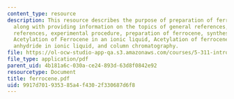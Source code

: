 ```yaml
---
content_type: resource
description: This resource describes the purpose of preparation of ferrocene and acetylferrocenes
  along with providing information on the topics of general references, lab manual
  references, experimental procedure, preparation of ferrocene, synthesis of ferrocene,
  Acetylation of Ferrocene in an ionic liquid, Acetylation of ferrocene with acetic
  anhydride in ionic liquid, and column chromatography.
file: https://ol-ocw-studio-app-qa.s3.amazonaws.com/courses/5-311-introductory-chemical-experimentation-fall-2005/9917d701935385a4f4302f330687d6f8_ferrocene.pdf
file_type: application/pdf
parent_uid: 4b181a6c-030a-ce24-893d-63d8f0842e92
resourcetype: Document
title: ferrocene.pdf
uid: 9917d701-9353-85a4-f430-2f330687d6f8
---
```

